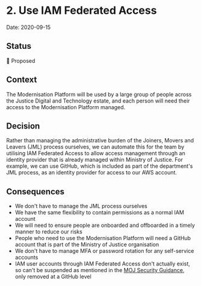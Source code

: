 # 2. Use IAM Federated Access

Date: 2020-09-15

## Status

🤔 Proposed

## Context

The Modernisation Platform will be used by a large group of people across the Justice Digital and Technology estate, and each person will need their access to the Modernisation Platform managed.

## Decision

Rather than managing the administrative burden of the Joiners, Movers and Leavers (JML) process ourselves, we can automate this for the team by utilising IAM Federated Access to allow access management through an identity provider that is already managed within Ministry of Justice. For example, we can use GitHub, which is included as part of the department's JML process, as an identity provider for access to our AWS account.

## Consequences

- We don't have to manage the JML process ourselves
- We have the same flexibility to contain permissions as a normal IAM account
- We will need to ensure people are onboarded and offboarded in a timely manner to reduce our risks
- People who need to use the Modernisation Platform will need a GitHub account that is part of the Ministry of Justice organisation
- We don't have to manage MFA or password rotation for any self-service accounts
- IAM user accounts through IAM Federated Access don't actually exist, so can't be suspended as mentioned in the [MOJ Security Guidance](https://ministryofjustice.github.io/security-guidance/baseline-aws-accounts/#identity-and-access-management), only removed at a GitHub level
